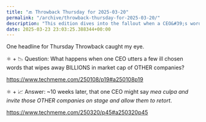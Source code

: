 ```yaml
---
title: "🔙 Throwback Thursday for 2025-03-20"
permalink: "/archive/throwback-thursday-for-2025-03-20/"
description: "This edition dives into the fallout when a CEO&#39;s words cost billions and the eventual recovery."
date: 2025-03-23 23:03:25.388344+00:00
---
```


<!-- buttondown-editor-mode: fancy --><p>One headline for Thursday Throwback caught my eye.</p><p>⚛️ + 📉 Question: What happens when one CEO utters a few ill chosen words that wipes away BILLIONS in market cap of OTHER companies? </p><p><a target="_blank" rel="noopener noreferrer nofollow" href="https://www.techmeme.com/250108/p19#a250108p19">https://www.techmeme.com/250108/p19#a250108p19</a></p><p>⚛️ + 📈 Answer: ~10 weeks later, that one CEO might say <em>mea culpa and invite those OTHER companies on stage and allow them to retort</em>.</p><p><a target="_blank" rel="noopener noreferrer nofollow" href="https://www.techmeme.com/250320/p45#a250320p45">https://www.techmeme.com/250320/p45#a250320p45</a></p>